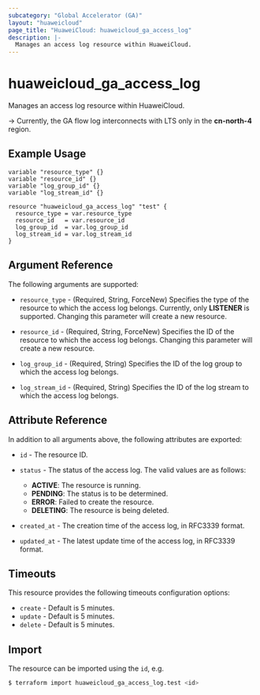 ```yaml
---
subcategory: "Global Accelerator (GA)"
layout: "huaweicloud"
page_title: "HuaweiCloud: huaweicloud_ga_access_log"
description: |-
  Manages an access log resource within HuaweiCloud.
---
```


# huaweicloud_ga_access_log

Manages an access log resource within HuaweiCloud.

-> Currently, the GA flow log interconnects with LTS only in the **cn-north-4** region.

## Example Usage

```hcl
variable "resource_type" {}
variable "resource_id" {}
variable "log_group_id" {}
variable "log_stream_id" {}

resource "huaweicloud_ga_access_log" "test" {
  resource_type = var.resource_type
  resource_id   = var.resource_id
  log_group_id  = var.log_group_id
  log_stream_id = var.log_stream_id
}
```

## Argument Reference

The following arguments are supported:

* `resource_type` - (Required, String, ForceNew) Specifies the type of the resource to which the access log belongs.
  Currently, only **LISTENER** is supported.
  Changing this parameter will create a new resource.

* `resource_id` - (Required, String, ForceNew) Specifies the ID of the resource to which the access log belongs.
  Changing this parameter will create a new resource.

* `log_group_id` - (Required, String) Specifies the ID of the log group to which the access log belongs.

* `log_stream_id` - (Required, String) Specifies the ID of the log stream to which the access log belongs.

## Attribute Reference

In addition to all arguments above, the following attributes are exported:

* `id` - The resource ID.

* `status` - The status of the access log.
  The valid values are as follows:
  + **ACTIVE**: The resource is running.
  + **PENDING**: The status is to be determined.
  + **ERROR**: Failed to create the resource.
  + **DELETING**: The resource is being deleted.

* `created_at` - The creation time of the access log, in RFC3339 format.

* `updated_at` - The latest update time of the access log, in RFC3339 format.

## Timeouts

This resource provides the following timeouts configuration options:

* `create` - Default is 5 minutes.
* `update` - Default is 5 minutes.
* `delete` - Default is 5 minutes.

## Import

The resource can be imported using the `id`, e.g.

```bash
$ terraform import huaweicloud_ga_access_log.test <id>
```
